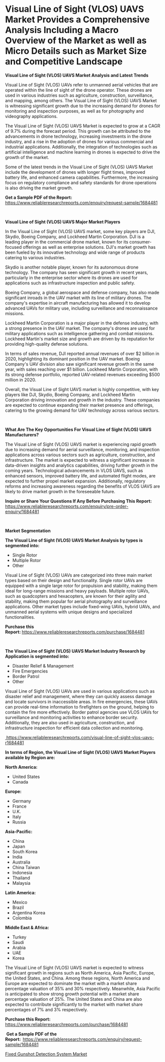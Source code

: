 <p><h1>Visual Line of Sight (VLOS) UAVS Market Provides a Comprehensive Analysis Including a Macro Overview of the Market as well as Micro Details such as Market Size and Competitive Landscape</h1></p><p><strong>Visual Line of Sight (VLOS) UAVS Market Analysis and Latest Trends</strong></p>
<p><p>Visual Line of Sight (VLOS) UAVs refer to unmanned aerial vehicles that are operated within the line of sight of the drone operator. These drones are used in various industries such as agriculture, construction, surveillance, and mapping, among others. The Visual Line of Sight (VLOS) UAVS Market is witnessing significant growth due to the increasing demand for drones for monitoring and inspection purposes, as well as for photography and videography applications.</p><p>The Visual Line of Sight (VLOS) UAVS Market is expected to grow at a CAGR of 9.7% during the forecast period. This growth can be attributed to the advancements in drone technology, increasing investments in the drone industry, and a rise in the adoption of drones for various commercial and industrial applications. Additionally, the integration of technologies such as artificial intelligence and machine learning in drones is expected to drive the growth of the market.</p><p>Some of the latest trends in the Visual Line of Sight (VLOS) UAVS Market include the development of drones with longer flight times, improved battery life, and enhanced camera capabilities. Furthermore, the increasing focus on regulatory compliance and safety standards for drone operations is also driving the market growth.</p></p>
<p><strong>Get a Sample PDF of the Report:&nbsp;</strong> <a href="https://www.reliableresearchreports.com/enquiry/request-sample/1684481">https://www.reliableresearchreports.com/enquiry/request-sample/1684481</a></p>
<p>&nbsp;</p>
<p><strong>Visual Line of Sight (VLOS) UAVS Major Market Players</strong></p>
<p><p>In the Visual Line of Sight (VLOS) UAVS market, some key players are DJI, Skydio, Boeing Company, and Lockheed Martin Corporation. DJI is a leading player in the commercial drone market, known for its consumer-focused offerings as well as enterprise solutions. DJI's market growth has been fueled by its innovative technology and wide range of products catering to various industries.</p><p>Skydio is another notable player, known for its autonomous drone technology. The company has seen significant growth in recent years, particularly in the enterprise sector where its drones are used for applications such as infrastructure inspection and public safety.</p><p>Boeing Company, a global aerospace and defense company, has also made significant inroads in the UAV market with its line of military drones. The company's expertise in aircraft manufacturing has allowed it to develop advanced UAVs for military use, including surveillance and reconnaissance missions.</p><p>Lockheed Martin Corporation is a major player in the defense industry, with a strong presence in the UAV market. The company's drones are used for military applications such as intelligence gathering and combat missions. Lockheed Martin's market size and growth are driven by its reputation for providing high-quality defense solutions.</p><p>In terms of sales revenue, DJI reported annual revenues of over $2 billion in 2020, highlighting its dominant position in the UAV market. Boeing Company's UAV division also saw significant revenue growth in the same year, with sales reaching over $1 billion. Lockheed Martin Corporation, with its strong defense portfolio, reported UAV-related revenues exceeding $500 million in 2020.</p><p>Overall, the Visual Line of Sight UAVS market is highly competitive, with key players like DJI, Skydio, Boeing Company, and Lockheed Martin Corporation driving innovation and growth in the industry. These companies are expected to continue expanding their market presence and offerings, catering to the growing demand for UAV technology across various sectors.</p></p>
<p>&nbsp;</p>
<p><strong>What Are The Key Opportunities For Visual Line of Sight (VLOS) UAVS Manufacturers?</strong></p>
<p><p>The Visual Line of Sight (VLOS) UAVS market is experiencing rapid growth due to increasing demand for aerial surveillance, monitoring, and inspection applications across various sectors such as agriculture, construction, and infrastructure. The market is expected to witness a significant increase in data-driven insights and analytics capabilities, driving further growth in the coming years. Technological advancements in VLOS UAVS, such as enhanced sensors, improved battery life, and automated flight modes, are expected to further propel market expansion. Additionally, regulatory reforms and increasing awareness regarding the benefits of VLOS UAVS are likely to drive market growth in the foreseeable future.</p></p>
<p><strong>Inquire or Share Your Questions If Any Before Purchasing This Report:</strong> <a href="https://www.reliableresearchreports.com/enquiry/pre-order-enquiry/1684481">https://www.reliableresearchreports.com/enquiry/pre-order-enquiry/1684481</a></p>
<p>&nbsp;</p>
<p><strong>Market Segmentation</strong></p>
<p><strong>The Visual Line of Sight (VLOS) UAVS Market Analysis by types is segmented into:</strong></p>
<p><ul><li>Single Rotor</li><li>Multiple Rotor</li><li>Other</li></ul></p>
<p><p>Visual Line of Sight (VLOS) UAVs are categorized into three main market types based on their design and functionality. Single rotor UAVs are equipped with a single large rotor for propulsion and stability, making them ideal for long-range missions and heavy payloads. Multiple rotor UAVs, such as quadcopters and hexacopters, are known for their agility and stability, making them popular for aerial photography and surveillance applications. Other market types include fixed-wing UAVs, hybrid UAVs, and unmanned aerial systems with unique designs and specialized functionalities.</p></p>
<p><strong>Purchase this Report:&nbsp;</strong><a href="https://www.reliableresearchreports.com/purchase/1684481">https://www.reliableresearchreports.com/purchase/1684481</a></p>
<p>&nbsp;</p>
<p><strong>The Visual Line of Sight (VLOS) UAVS Market Industry Research by Application is segmented into:</strong></p>
<p><ul><li>Disaster Relief & Management</li><li>Fire Emergencies</li><li>Border Patrol</li><li>Other</li></ul></p>
<p><p>Visual Line of Sight (VLOS) UAVs are used in various applications such as disaster relief and management, where they can quickly assess damage and locate survivors in inaccessible areas. In fire emergencies, these UAVs can provide real-time information to firefighters on the ground, helping to contain the fire more effectively. Border patrol agencies use VLOS UAVs for surveillance and monitoring activities to enhance border security. Additionally, they are also used in agriculture, construction, and infrastructure inspection for efficient data collection and monitoring.</p></p>
<p><a href="https://www.reliableresearchreports.com/visual-line-of-sight-vlos-uavs-r1684481">&nbsp;https://www.reliableresearchreports.com/visual-line-of-sight-vlos-uavs-r1684481</a></p>
<p><strong>In terms of Region, the Visual Line of Sight (VLOS) UAVS Market Players available by Region are:</strong></p>
<p>
    <p> <strong> North America: </strong>
        <ul>
            <li>United States</li>
            <li>Canada</li>
        </ul>
        </p> 
    <p> <strong> Europe: </strong>
        <ul>
            <li>Germany</li>
            <li>France</li>
            <li>U.K.</li>
            <li>Italy</li>
            <li>Russia</li>
        </ul>
        </p> 
    <p> <strong> Asia-Pacific: </strong>
        <ul>
            <li>China</li>
            <li>Japan</li>
            <li>South Korea</li>
            <li>India</li>
            <li>Australia</li>
            <li>China Taiwan</li>
            <li>Indonesia</li>
            <li>Thailand</li>
            <li>Malaysia</li>
        </ul>
        </p> 
    <p> <strong> Latin America: </strong>
        <ul>
            <li>Mexico</li>
            <li>Brazil</li>
            <li>Argentina Korea</li>
            <li>Colombia</li>
        </ul>
        </p> 
    <p> <strong> Middle East & Africa: </strong>
        <ul>
            <li>Turkey</li>
            <li>Saudi</li>
            <li>Arabia</li>
            <li>UAE</li>
            <li>Korea</li>
        </ul>
    </p>
    </p>
<p><p>The Visual Line of Sight (VLOS) UAVS market is expected to witness significant growth in regions such as North America, Asia Pacific, Europe, the United States, and China. Among these regions, North America and Europe are expected to dominate the market with a market share percentage valuation of 35% and 30% respectively. Meanwhile, Asia Pacific is anticipated to show strong growth potential with a market share percentage valuation of 25%. The United States and China are also expected to contribute significantly to the market with market share percentages of 7% and 3% respectively.</p></p>
<p><strong>Purchase this Report: </strong><a href="https://www.reliableresearchreports.com/purchase/1684481">https://www.reliableresearchreports.com/purchase/1684481</a></p>
<p>&nbsp;<strong>Get a Sample PDF of the Report:&nbsp;&nbsp;</strong><a href="https://www.reliableresearchreports.com/enquiry/request-sample/1684481">https://www.reliableresearchreports.com/enquiry/request-sample/1684481</a></p>
<p><strong></strong></p>
<p><p><a href="https://github.com/wrwgzwbr35/Market-Research-Report-List-1/blob/main/fixed-gunshot-detection-system-market.md">Fixed Gunshot Detection System Market</a></p></p>